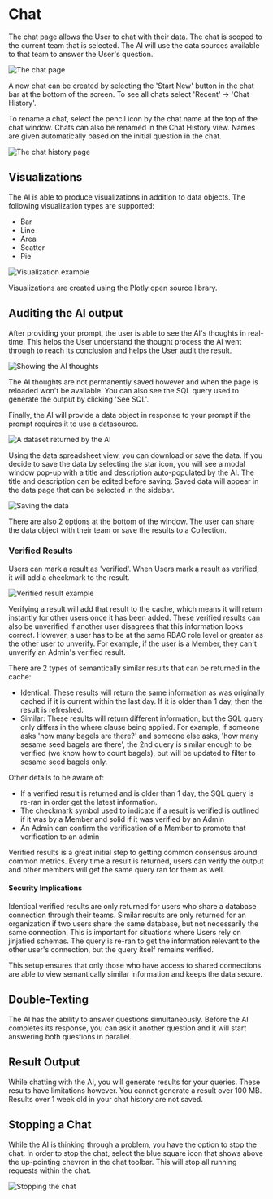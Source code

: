 # Chat

The chat page allows the User to chat with their data. The chat is scoped to the current team that is selected. The AI will use the data sources available to that team to answer the User's question.

![The chat page](/images/chat/chat_response.png)

A new chat can be created by selecting the 'Start New' button in the chat bar at the bottom of the screen. To see all chats select 'Recent' -> 'Chat History'.

To rename a chat, select the pencil icon by the chat name at the top of the chat window. Chats can also be renamed in the Chat History view. Names are given automatically based on the initial question in the chat.

![The chat history page](/images/chat/chat_history.png)

## Visualizations

The AI is able to produce visualizations in addition to data objects. The following visualization types are supported:
- Bar
- Line
- Area
- Scatter
- Pie

![Visualization example](/images/chat/viz_chat_example.png)

Visualizations are created using the Plotly open source library. 

## Auditing the AI output

After providing your prompt, the user is able to see the AI's thoughts in real-time. This helps the User understand the thought process the AI went through to reach its conclusion and helps the User audit the result. 

![Showing the AI thoughts](/images/chat/ai_thoughts.png)

The AI thoughts are not permanently saved however and when the page is reloaded won't be available. You can also see the SQL query used to generate the output by clicking 'See SQL'. 

Finally, the AI will provide a data object in response to your prompt if the prompt requires it to use a datasource.

![A dataset returned by the AI](/images/chat/chat_dataset.png)

Using the data spreadsheet view, you can download or save the data. If you decide to save the data by selecting the star icon, you will see a modal window pop-up with a title and description auto-populated by the AI. The title and description can be edited before saving. Saved data will appear in the data page that can be selected in the sidebar.

![Saving the data](/images/chat/save_data_view.png)

There are also 2 options at the bottom of the window. The user can share the data object with their team or save the results to a Collection.

### Verified Results

Users can mark a result as 'verified'. When Users mark a result as verified, it will add a checkmark to the result. 

![Verified result example](/images/chat/verified_result.png)

Verifying a result will add that result to the cache, which means it will return instantly for other users once it has been added. These verified results can also be unverified if another user disagrees that this information looks correct. However, a user has to be at the same RBAC role level or greater as the other user to unverify. For example, if the user is a Member, they can't unverify an Admin's verified result.

There are 2 types of semantically similar results that can be returned in the cache:
- Identical: These results will return the same information as was originally cached if it is current within the last day. If it is older than 1 day, then the result is refreshed.
- Similar: These results will return different information, but the SQL query only differs in the where clause being applied. For example, if someone asks 'how many bagels are there?' and someone else asks, 'how many sesame seed bagels are there', the 2nd query is similar enough to be verified (we know how to count bagels), but will be updated to filter to sesame seed bagels only.

Other details to be aware of:
- If a verified result is returned and is older than 1 day, the SQL query is re-ran in order get the latest information. 
- The checkmark symbol used to indicate if a result is verified is outlined if it was by a Member and solid if it was verified by an Admin
- An Admin can confirm the verification of a Member to promote that verification to an admin

Verified results is a great initial step to getting common consensus around common metrics. Every time a result is returned, users can verify the output and other members will get the same query ran for them as well.

#### Security Implications

Identical verified results are only returned for users who share a database connection through their teams. Similar results are only returned for an organization if two users share the same database, but not necessarily the same connection. This is important for situations where Users rely on jinjafied schemas. The query is re-ran to get the information relevant to the other user's connection, but the query itself remains verified.

This setup ensures that only those who have access to shared connections are able to view semantically similar information and keeps the data secure.

## Double-Texting

The AI has the ability to answer questions simultaneously. Before the AI completes its response, you can ask it another question and it will start answering both questions in parallel. 

## Result Output

While chatting with the AI, you will generate results for your queries. These results have limitations however. You cannot generate a result over 100 MB. Results over 1 week old in your chat history are not saved. 

## Stopping a Chat

While the AI is thinking through a problem, you have the option to stop the chat. In order to stop the chat, select the blue square icon that shows above the up-pointing chevron in the chat toolbar. This will stop all running requests within the chat.

![Stopping the chat](/images/chat/stop_chat.png)